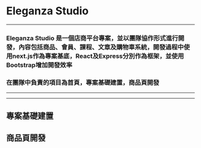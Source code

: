 # Eleganza Studio
---
### Eleganza Studio 是一個店商平台專案，並以團隊協作形式進行開發，內容包括商品、會員、課程、文章及購物車系統，開發過程中使用next.js作為專案基底，React及Express分別作為框架，並使用Bootstrap增加開發效率
### 在團隊中負責的項目為首頁，專案基礎建置，商品頁開發
---



--- 
## 專案基礎建置
## 商品頁開發

